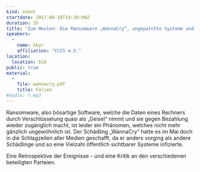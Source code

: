 ```yaml
---
kind: event
startdate: 2017-08-10T19:30:00Z
duration: 2h
title: "Zum Heulen: Die Ransomware „WannaCry“, ungepatchte Systeme und die Geheimdienste"
speakers:
  -
    name: Skyr
    affiliation: "CCCS e.V."
location:
  location: bib
public: true
material:
  -
    file: wannacry.pdf
    title: Folien
#audio: ?.mp3
---
```

Ransomware, also bösartige Software, welche die Daten eines Rechners
durch Verschlüsselung quasi als „Geisel“ nimmt und sie gegen Bezahlung
wieder zugänglich macht, ist leider ein Phänomen, welches nicht mehr
gänzlich ungewöhnlich ist. Der Schädling „WannaCry“ hatte es im Mai doch
in die Schlagzeilen aller Medien geschafft, da er anders vorging als
andere Schädlinge und so eine Vielzahl öffentlich sichtbarer Systeme
infizierte.

Eine Retrospektive der Ereignisse - und eine Kritik an den verschiedenen
beteiligten Parteien.

